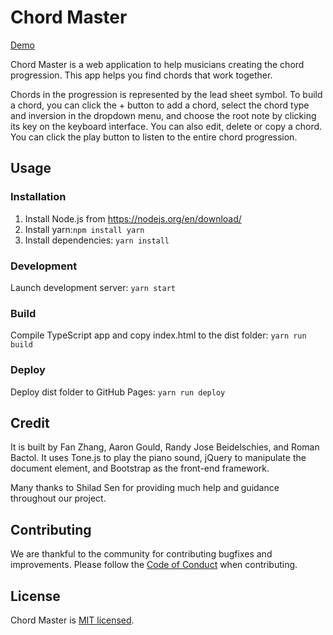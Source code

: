 # Chord Master

[Demo](https://fanzhangg.github.io/chord-master/)

Chord Master is a web application to help musicians creating the chord progression. This app helps you find chords that work together.

Chords in the progression is represented by the lead sheet symbol. To build a chord, you can click the + button to add a chord, select the chord type and inversion in the dropdown menu, and choose the root note by clicking its key on the keyboard interface. You can also edit, delete or copy a chord. You can click the play button to listen to the entire chord progression.


## Usage

### Installation

1. Install Node.js from https://nodejs.org/en/download/
2. Install yarn:`npm install yarn`
3. Install dependencies: `yarn install`

### Development

Launch development server: `yarn start`

### Build

Compile TypeScript app and copy index.html to the dist folder: `yarn run build`

### Deploy

Deploy dist folder to GitHub Pages: `yarn run deploy`


## Credit

It is built by Fan Zhang, Aaron Gould, Randy Jose Beidelschies, and Roman Bactol. It uses Tone.js to play the piano sound, jQuery to manipulate the document element, and Bootstrap as the front-end framework.

Many thanks to Shilad Sen for providing much help and guidance throughout our project.

## Contributing
We are thankful to the community for contributing bugfixes and improvements. Please follow the [Code of Conduct](./CODE_OF_CONDUCT.md) when contributing.

## License

Chord Master is [MIT licensed](./LICENSE).
